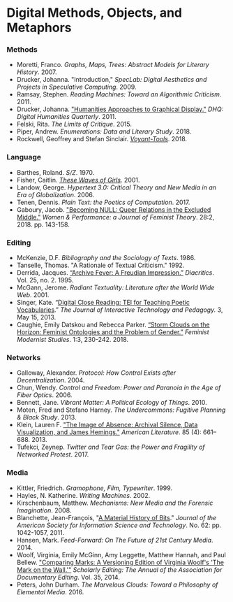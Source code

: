 # Digital Methods, Objects, and Metaphors

### Methods
* Moretti, Franco. *Graphs, Maps, Trees: Abstract Models for Literary History*. 2007.
* Drucker, Johanna. "Introduction," *SpecLab: Digital Aesthetics and Projects in Speculative Computing*. 2009.
* Ramsay, Stephen. *Reading Machines: Toward an Algorithmic Criticism*. 2011.
* Drucker, Johanna. ["Humanities Approaches to Graphical Display."](http://www.digitalhumanities.org/dhq/vol/5/1/000091/000091.html) *DHQ: Digital Humanities Quarterly*. 2011.
* Felski, Rita. *The Limits of Critique*. 2015.
* Piper, Andrew. *Enumerations: Data and Literary Study*. 2018.
* Rockwell, Geoffrey and Stefan Sinclair. [*Voyant-Tools*](https://voyant-tools.org/). 2018.

### Language
* Barthes, Roland. *S/Z*. 1970.
* Fisher, Caitlin. [*These Waves of Girls*](https://www.yorku.ca/caitlin/waves/navigate.html). 2001.
* Landow, George. *Hypertext 3.0: Critical Theory and New Media in an Era of Globalization*. 2006.
* Tenen, Dennis. *Plain Text: the Poetics of Computation*. 2017.
* Gaboury, Jacob. ["Becoming NULL: Queer Relations in the Excluded Middle."](https://www.tandfonline.com/doi/abs/10.1080/0740770X.2018.1473986) *Women & Performance: a Journal of Feminist Theory*. 28:2, 2018. pp. 143-158.

### Editing
* McKenzie, D.F. *Bibliography and the Sociology of Texts*. 1986.
* Tanselle, Thomas. "A Rationale of Textual Criticism." 1992.
* Derrida, Jacques. [“Archive Fever: A Freudian Impression.”](http://artsites.ucsc.edu/sdaniel/230/derrida_archivefever.pdf) *Diacritics*. Vol. 25, no. 2. 1995.
* McGann, Jerome. *Radiant Textuality: Literature after the World Wide Web*. 2001.
* Singer, Kate. “[Digital Close Reading: TEI for Teaching Poetic Vocabularies](https://jitp.commons.gc.cuny.edu/digital-close-reading-tei-for-teaching-poetic-vocabularies/).” *The Journal of Interactive Technology and Pedagogy.* 3, May 15, 2013.
* Caughie, Emily Datskou and Rebecca Parker. [“Storm Clouds on the Horizon: Feminist Ontologies and the Problem of Gender.”](https://www.tandfonline.com/doi/full/10.1080/24692921.2018.1505819?src=recsys) *Feminist Modernist Studies*. 1:3, 230-242. 2018. 

### Networks
* Galloway, Alexander. *Protocol: How Control Exists after Decentralization*. 2004.
* Chun, Wendy. *Control and Freedom: Power and Paranoia in the Age of Fiber Optics*. 2006.
* Bennett, Jane. *Vibrant Matter: A Political Ecology of Things*. 2010.
* Moten, Fred and Stefano Harney. *The Undercommons: Fugitive Planning & Black Study*. 2013.
* Klein, Lauren F. ["The Image of Absence: Archival Silence, Data Visualization, and James Hemings."](https://read.dukeupress.edu/american-literature/article-abstract/85/4/661/4953/The-Image-of-Absence-Archival-Silence-Data?redirectedFrom=fulltext) *American Literature*. 85 (4): 661–688. 2013.
* Tufekci, Zeynep. *Twitter and Tear Gas: the Power and Fragility of Networked Protest*. 2017.

### Media
* Kittler, Friedrich. *Gramophone, Film, Typewriter*. 1999.
* Hayles, N. Katherine. *Writing Machines*. 2002.
* Kirschenbaum, Matthew. *Mechanisms: New Media and the Forensic Imagination*. 2008.
* Blanchette, Jean-François, "[A Material History of Bits](https://onlinelibrary-wiley-com.ezproxy.gc.cuny.edu/doi/epdf/10.1002/asi.21542)." *Journal of the American Society for Information Science and Technology*. No. 62: pp. 1042-1057, 2011. 
* Hansen, Mark. *Feed-Forward: On The Future of 21st Century Media*. 2014.
* Woolf, Virginia, Emily McGinn, Amy Leggette, Matthew Hannah, and Paul Bellew. ["Comparing Marks: A Versioning Edition of Virginia Woolf's 'The Mark on the Wall.'"](http://scholarlyediting.org/2014/editions/intro.markonthewall.html) *Scholarly Editing: The Annual of the Association for Documentary Editing*. Vol. 35, 2014.
* Peters, John Durham. *The Marvelous Clouds: Toward a Philosophy of Elemental Media*. 2016.
